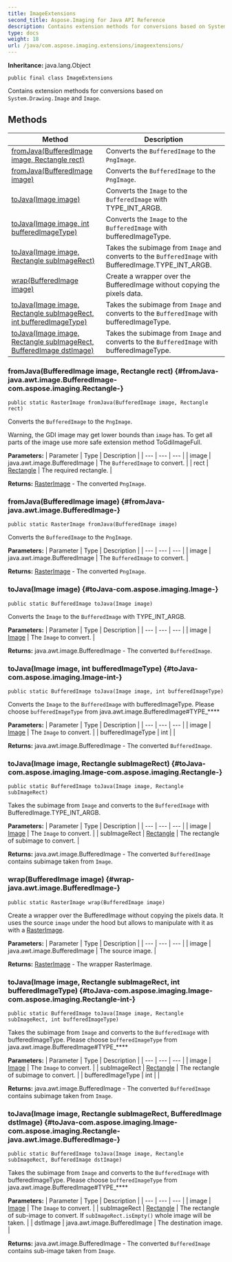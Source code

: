 ```yaml
---
title: ImageExtensions
second_title: Aspose.Imaging for Java API Reference
description: Contains extension methods for conversions based on System.Drawing.Image and Image.
type: docs
weight: 18
url: /java/com.aspose.imaging.extensions/imageextensions/
---
```

**Inheritance:**
java.lang.Object
```
public final class ImageExtensions
```

Contains extension methods for conversions based on `System.Drawing.Image` and `Image`.
## Methods

| Method | Description |
| --- | --- |
| [fromJava(BufferedImage image, Rectangle rect)](#fromJava-java.awt.image.BufferedImage-com.aspose.imaging.Rectangle-) | Converts the `BufferedImage` to the `PngImage`. |
| [fromJava(BufferedImage image)](#fromJava-java.awt.image.BufferedImage-) | Converts the `BufferedImage` to the `PngImage`. |
| [toJava(Image image)](#toJava-com.aspose.imaging.Image-) | Converts the `Image` to the `BufferedImage` with TYPE\_INT\_ARGB. |
| [toJava(Image image, int bufferedImageType)](#toJava-com.aspose.imaging.Image-int-) | Converts the `Image` to the `BufferedImage` with bufferedImageType. |
| [toJava(Image image, Rectangle subImageRect)](#toJava-com.aspose.imaging.Image-com.aspose.imaging.Rectangle-) | Takes the subimage from `Image` and converts to the `BufferedImage` with BufferedImage.TYPE\_INT\_ARGB. |
| [wrap(BufferedImage image)](#wrap-java.awt.image.BufferedImage-) | Create a wrapper over the BufferedImage without copying the pixels data. |
| [toJava(Image image, Rectangle subImageRect, int bufferedImageType)](#toJava-com.aspose.imaging.Image-com.aspose.imaging.Rectangle-int-) | Takes the subimage from `Image` and converts to the `BufferedImage` with bufferedImageType. |
| [toJava(Image image, Rectangle subImageRect, BufferedImage dstImage)](#toJava-com.aspose.imaging.Image-com.aspose.imaging.Rectangle-java.awt.image.BufferedImage-) | Takes the subimage from `Image` and converts to the `BufferedImage` with bufferedImageType. |
### fromJava(BufferedImage image, Rectangle rect) {#fromJava-java.awt.image.BufferedImage-com.aspose.imaging.Rectangle-}
```
public static RasterImage fromJava(BufferedImage image, Rectangle rect)
```


Converts the `BufferedImage` to the `PngImage`.

Warning, the GDI image may get lower bounds than `image` has. To get all parts of the image use more safe extension method ToGdiImageFull.

**Parameters:**
| Parameter | Type | Description |
| --- | --- | --- |
| image | java.awt.image.BufferedImage | The `BufferedImage` to convert. |
| rect | [Rectangle](../../com.aspose.imaging/rectangle) | The required rectangle. |

**Returns:**
[RasterImage](../../com.aspose.imaging/rasterimage) - The converted `PngImage`.
### fromJava(BufferedImage image) {#fromJava-java.awt.image.BufferedImage-}
```
public static RasterImage fromJava(BufferedImage image)
```


Converts the `BufferedImage` to the `PngImage`.

**Parameters:**
| Parameter | Type | Description |
| --- | --- | --- |
| image | java.awt.image.BufferedImage | The `BufferedImage` to convert. |

**Returns:**
[RasterImage](../../com.aspose.imaging/rasterimage) - The converted `PngImage`.
### toJava(Image image) {#toJava-com.aspose.imaging.Image-}
```
public static BufferedImage toJava(Image image)
```


Converts the `Image` to the `BufferedImage` with TYPE\_INT\_ARGB.

**Parameters:**
| Parameter | Type | Description |
| --- | --- | --- |
| image | [Image](../../com.aspose.imaging/image) | The `Image` to convert. |

**Returns:**
java.awt.image.BufferedImage - The converted `BufferedImage`.
### toJava(Image image, int bufferedImageType) {#toJava-com.aspose.imaging.Image-int-}
```
public static BufferedImage toJava(Image image, int bufferedImageType)
```


Converts the `Image` to the `BufferedImage` with bufferedImageType. Please choose `bufferedImageType` from java.awt.image.BufferedImage\#TYPE\_\*\*\*\*

**Parameters:**
| Parameter | Type | Description |
| --- | --- | --- |
| image | [Image](../../com.aspose.imaging/image) | The `Image` to convert. |
| bufferedImageType | int |  |

**Returns:**
java.awt.image.BufferedImage - The converted `BufferedImage`.
### toJava(Image image, Rectangle subImageRect) {#toJava-com.aspose.imaging.Image-com.aspose.imaging.Rectangle-}
```
public static BufferedImage toJava(Image image, Rectangle subImageRect)
```


Takes the subimage from `Image` and converts to the `BufferedImage` with BufferedImage.TYPE\_INT\_ARGB.

**Parameters:**
| Parameter | Type | Description |
| --- | --- | --- |
| image | [Image](../../com.aspose.imaging/image) | The `Image` to convert. |
| subImageRect | [Rectangle](../../com.aspose.imaging/rectangle) | The rectangle of subimage to convert. |

**Returns:**
java.awt.image.BufferedImage - The converted `BufferedImage` contains subimage taken from `Image`.
### wrap(BufferedImage image) {#wrap-java.awt.image.BufferedImage-}
```
public static RasterImage wrap(BufferedImage image)
```


Create a wrapper over the BufferedImage without copying the pixels data. It uses the source `image` under the hood but allows to manipulate with it as with a [RasterImage](../../com.aspose.imaging/rasterimage).

**Parameters:**
| Parameter | Type | Description |
| --- | --- | --- |
| image | java.awt.image.BufferedImage | The source image. |

**Returns:**
[RasterImage](../../com.aspose.imaging/rasterimage) - The wrapper RasterImage.
### toJava(Image image, Rectangle subImageRect, int bufferedImageType) {#toJava-com.aspose.imaging.Image-com.aspose.imaging.Rectangle-int-}
```
public static BufferedImage toJava(Image image, Rectangle subImageRect, int bufferedImageType)
```


Takes the subimage from `Image` and converts to the `BufferedImage` with bufferedImageType. Please choose `bufferedImageType` from java.awt.image.BufferedImage\#TYPE\_\*\*\*\*

**Parameters:**
| Parameter | Type | Description |
| --- | --- | --- |
| image | [Image](../../com.aspose.imaging/image) | The `Image` to convert. |
| subImageRect | [Rectangle](../../com.aspose.imaging/rectangle) | The rectangle of subimage to convert. |
| bufferedImageType | int |  |

**Returns:**
java.awt.image.BufferedImage - The converted `BufferedImage` contains subimage taken from `Image`.
### toJava(Image image, Rectangle subImageRect, BufferedImage dstImage) {#toJava-com.aspose.imaging.Image-com.aspose.imaging.Rectangle-java.awt.image.BufferedImage-}
```
public static BufferedImage toJava(Image image, Rectangle subImageRect, BufferedImage dstImage)
```


Takes the subimage from `Image` and converts to the `BufferedImage` with bufferedImageType. Please choose `bufferedImageType` from java.awt.image.BufferedImage\#TYPE\_\*\*\*\*

**Parameters:**
| Parameter | Type | Description |
| --- | --- | --- |
| image | [Image](../../com.aspose.imaging/image) | The `Image` to convert. |
| subImageRect | [Rectangle](../../com.aspose.imaging/rectangle) | The rectangle of sub-image to convert. If `subImageRect.isEmpty()` whole image will be taken. |
| dstImage | java.awt.image.BufferedImage | The destination image. |

**Returns:**
java.awt.image.BufferedImage - The converted `BufferedImage` contains sub-image taken from `Image`.
